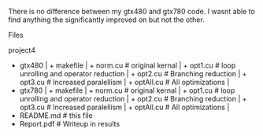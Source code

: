 There is no difference between my gtx480 and gtx780 code. I wasnt able to find anything the significantly improved on but not the other.

Files

project4
  + gtx480
  |   + makefile
  |   + norm.cu   # original kernal
  |   + opt1.cu   # loop unrolling and operator reduction
  |   + opt2.cu   # Branching reduction
  |   + opt3.cu   # Increased paralellism
  |   + optAll.cu # All optimizations
  |
  + gtx780
  |   + makefile
  |   + norm.cu   # original kernal
  |   + opt1.cu   # loop unrolling and operator reduction
  |   + opt2.cu   # Branching reduction
  |   + opt3.cu   # Increased paralellism
  |   + optAll.cu # All optimizations
  |
  + README.md     # this file
  + Report.pdf    # Writeup in results

